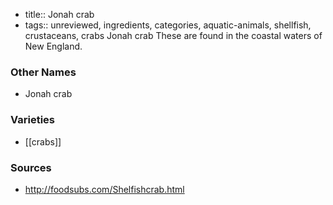 - title:: Jonah crab
- tags:: unreviewed, ingredients, categories, aquatic-animals, shellfish, crustaceans, crabs
Jonah crab These are found in the coastal waters of New England.

### Other Names

* Jonah crab

### Varieties

* [[crabs]]

### Sources
* http://foodsubs.com/Shelfishcrab.html
